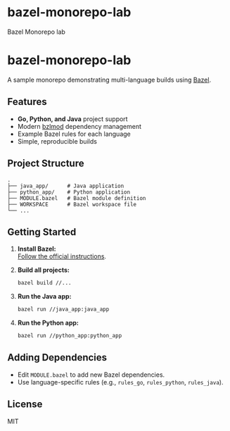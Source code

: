 # bazel-monorepo-lab
Bazel Monorepo lab
# bazel-monorepo-lab

A sample monorepo demonstrating multi-language builds using [Bazel](https://bazel.build/).

## Features

- **Go, Python, and Java** project support
- Modern [bzlmod](https://bazel.build/docs/bzlmod) dependency management
- Example Bazel rules for each language
- Simple, reproducible builds

## Project Structure

```
.
├── java_app/      # Java application
├── python_app/    # Python application
├── MODULE.bazel   # Bazel module definition
├── WORKSPACE      # Bazel workspace file
└── ...
```

## Getting Started

1. **Install Bazel:**  
   [Follow the official instructions](https://bazel.build/install).

2. **Build all projects:**
   ```sh
   bazel build //...
   ```

3. **Run the Java app:**
   ```sh
   bazel run //java_app:java_app
   ```

4. **Run the Python app:**
   ```sh
   bazel run //python_app:python_app
   ```

## Adding Dependencies

- Edit `MODULE.bazel` to add new Bazel dependencies.
- Use language-specific rules (e.g., `rules_go`, `rules_python`, `rules_java`).

## License

MIT